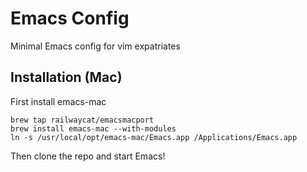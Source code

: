 # Emacs Config

Minimal Emacs config for vim expatriates

## Installation (Mac)

First install emacs-mac

```
brew tap railwaycat/emacsmacport
brew install emacs-mac --with-modules
ln -s /usr/local/opt/emacs-mac/Emacs.app /Applications/Emacs.app
```

Then clone the repo and start Emacs!

